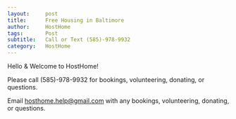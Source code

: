 ```yaml
---
layout:     post
title:      Free Housing in Baltimore
author:     HostHome
tags: 		Post
subtitle:  	Call or Text (585)-978-9932
category:   HostHome
---
```


Hello & Welcome to HostHome!

Please call (585)-978-9932 for bookings, volunteering, donating, or questions. 

Email <a href="mailto:hosthome.help@gmail.com">hosthome.help@gmail.com</a> with any bookings, volunteering, donating, or questions. 